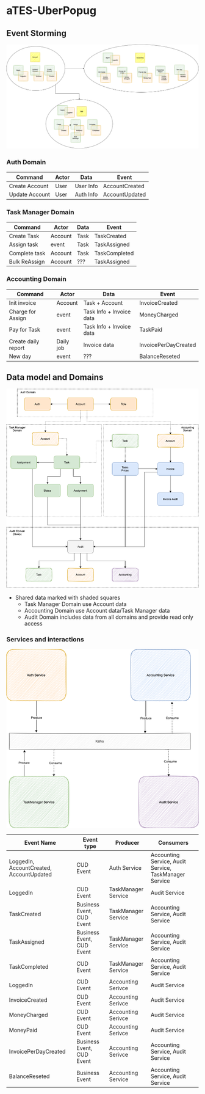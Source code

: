 # aTES-UberPopug

## Event Storming

![](EventStormingATes.png)

### Auth Domain

|Command|Actor|Data|Event|
|---|---|---|---|
|Create Account|User|User Info|AccountCreated|
|Update Account|User|Auth Info|AccountUpdated|

### Task Manager Domain

|Command|Actor|Data|Event|
|---|---|---|---|
|Create Task|Account|Task|TaskCreated|
|Assign task|<TaskCreated> event|Task|TaskAssigned|
|Complete task|Account|Task|TaskCompleted|
|Bulk ReAssign|Account|???|TaskAssigned|

### Accounting Domain

|Command|Actor|Data|Event|
|---|---|---|---|
|Init invoice|Account|Task + Account|InvoiceCreated|
|Charge for Assign|<TaskAssigned> event|Task Info + Invoice data|MoneyCharged|
|Pay for Task|<TaskCompleted> event|Task Info + Invoice data|TaskPaid|
|Create daily report|Daily job|Invoice data|InvoicePerDayCreated|
|New day|<InvoicePerDayCreated> event|???|BalanceReseted|

## Data model and Domains

![](ModelATEM.png)

* Shared data marked with shaded squares
  * Task Manager Domain use Account data
  * Accounting Domain use Account data/Task Manager data
  * Audit Domain includes data from all domains and provide read only access

### Services and interactions

![](ServicesAndInteractions.png)

|Event Name|Event type|Producer|Consumers
|---|---|---|---|
|LoggedIn, AccountCreated, AccountUpdated|CUD Event|Auth Service|Accounting Service, Audit Service, TaskManager Service|
|LoggedIn|CUD Event|TaskManager Service|Audit Service|
|TaskCreated|Business Event, CUD Event|TaskManager Service|Accounting Service, Audit Service|
|TaskAssigned|Business Event, CUD Event|TaskManager Service|Accounting Service, Audit Service|
|TaskCompleted|CUD Event|TaskManager Service|Accounting Service, Audit Service|
|LoggedIn|CUD Event|Accounting Serivce|Audit Service|
|InvoiceCreated|CUD Event|Accounting Serivce|Audit Service|
|MoneyCharged|CUD Event|Accounting Serivce|Audit Service|
|MoneyPaid|CUD Event|Accounting Serivce|Audit Service|
|InvoicePerDayCreated|Business Event, CUD Event|Accounting Serivce|Accounting Service, Audit Service|
|BalanceReseted|Business Event|Accounting Service|Accounting Service, Audit Service|
